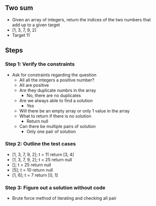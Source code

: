 ## Two sum

- Given an array of integers, return the indices of the two numbers that add up to a given target
- [1, 3, 7, 9, 2]
- Target 11

## Steps

### Step 1: Verify the constraints

- Ask for constraints regarding the question
  - All all the integers a positive number?
  - All are positive
  - Are they duplicate numbrs in the array
    - No, there are no duplicates
  - Are we always able to find a solution
    - Yes
  - Will there be an empty array or only 1 value in the array
  - What to return if there is no solution
    - Return null
  - Can there be multiple pairs of solution
    - Only one pair of solution

### Step 2: Outline the test cases

- [1, 3, 7, 9, 2]; t = 11 return [3, 4]
- [1, 3, 7, 9, 2]; t = 25 return null
- []; t = 25 return null
- [5]; t = 10 return null
- [1, 6]; t = 7 return [0, 1]

### Step 3: Figure out a solution without code

- Brute force method of iterating and checking all pair
